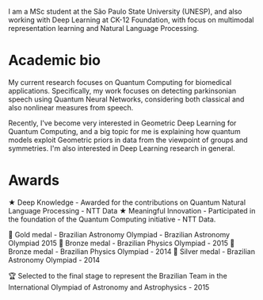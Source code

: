 I am a MSc student at the São Paulo State University (UNESP), and also working with Deep Learning at CK-12 Foundation, with focus on multimodal representation learning and Natural Language Processing.

Academic bio
======
My current research focuses on Quantum Computing for biomedical applications. Specifically, my work focuses on detecting parkinsonian speech using Quantum Neural Networks, considering both classical and also nonlinear measures from speech.

Recently, I've become very interested in Geometric Deep Learning for Quantum Computing, and a big topic for me is explaining how quantum models exploit Geometric priors in data from the viewpoint of groups and symmetries. I'm also interested in Deep Learning research in general.

Awards
======
★ Deep Knowledge - Awarded for the contributions on Quantum Natural Language Processing - NTT Data
★ Meaningful Innovation - Participated in the foundation of the Quantum Computing initiative - NTT Data. 

🏅 Gold medal - Brazilian Astronomy Olympiad - Brazilian Astronomy Olympiad 2015
🥉 Bronze medal - Brazilian Physics Olympiad - 2015
🥉 Bronze medal - Brazilian Physics Olympiad - 2014
🥈 Silver medal - Brazilian Astronomy Olympiad - 2014

🏆 Selected to the final stage to represent the Brazilian Team in the International Olympiad of Astronomy and Astrophysics - 2015
